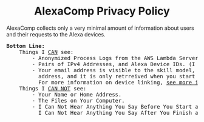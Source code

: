 <h1 align="center">AlexaComp Privacy Policy</h1>

AlexaComp collects only a very minimal amount of information about users and their requests to the Alexa devices.

<pre>
<b>Bottom Line:</b>
    Things I <u>CAN</u> see:
        - Anonymized Process Logs from the AWS Lambda Servers.
        - Pairs of IPv4 Addresses, and Alexa Device IDs. (I can not tell who that device or IP belongs to.)
        - Your email address is visible to the skill model, but I do not log the 
          address, and it is only retrreived when you start the device linking process.
          For more information on device linking, <a href="https://github.com/akmadian/AlexaComp/blob/docs/Docs/Setup.md">see more information about device linking here.</a>
    Things I <u>CAN NOT</u> see:
        - Your Name or Home Address.
        - The Files on Your Computer.
        - I Can Not Hear Anything You Say Before You Start an AlexaComp Request,
          I Can Not Hear Anything You Say After You Finish an AlexaComp Request.
</pre>
